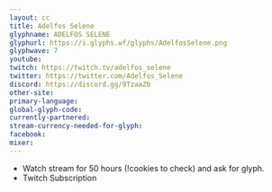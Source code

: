 ```yaml
---
layout: cc
title: Adelfos Selene
glyphname: ADELFOS SELENE
glyphurl: https://i.glyphs.wf/glyphs/AdelfosSelene.png
glyphwave: 7
youtube: 
twitch: https://twitch.tv/adelfos_selene
twitter: https://twitter.com/Adelfos_Selene
discord: https://discord.gg/9TzaaZb
other-site: 
primary-language: 
global-glyph-code: 
currently-partnered: 
stream-currency-needed-for-glyph: 
facebook: 
mixer: 
---
```

* Watch stream for 50 hours (!cookies to check) and ask for glyph.
* Twitch Subscription
